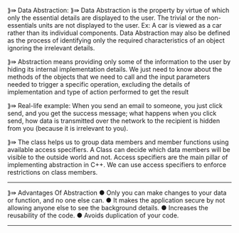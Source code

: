 ⟫⇛ Data Abstraction:
⟫⇛ Data Abstraction is the property by virtue of which only
the essential details are displayed to the user. The
trivial or the non-essentials units are not displayed to
the user. Ex: A car is viewed as a car rather than its
individual components. Data Abstraction may also be
defined as the process of identifying only the required
characteristics of an object ignoring the irrelevant
details.


⟫⇛ Abstraction  means providing only some of the information to the user by hiding its
internal implementation details. We just need to know about the methods of the objects
that we need to call and the input parameters needed to trigger a specific operation,
excluding the details of implementation and type of action performed to get the result


⟫⇛ Real-life example: When you send an email to someone, you just click send, and you get
the success message; what happens when you click send, how data is transmitted over
the network to the recipient is hidden from you (because it is irrelevant to you).

⟫⇛ The class helps us to group data
members and member functions using available access specifiers. A Class can decide
which data members will be visible to the outside world and not. Access specifiers are
the main pillar of implementing abstraction in C++. We can use access specifiers to
enforce restrictions on class members.

-------------------------------------------------------------------------------

⟫⇛ Advantages Of Abstraction
● Only you can make changes to your data or function, and no one else can.
● It makes the application secure by not allowing anyone else to see the
background details.
● Increases the reusability of the code.
● Avoids duplication of your code.

-------------------------------------------------------------------------------













